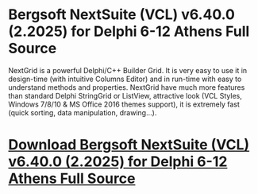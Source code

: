 # Bergsoft NextSuite (VCL) v6.40.0 (2.2025) for Delphi 6-12 Athens Full Source

NextGrid is a powerful Delphi/C++ Builder Grid. It is very easy to use it in design-time (with intuitive Columns Editor) and in run-time with easy to understand methods and properties. NextGrid have much more features than standard Delphi StringGrid or ListView, attractive look (VCL Styles, Windows 7/8/10 & MS Office 2016 themes support), it is extremely fast (quick sorting, data manipulation, drawing...).

# [Download Bergsoft NextSuite (VCL) v6.40.0 (2.2025) for Delphi 6-12 Athens Full Source](https://developer.team/delphi/35338-bergsoft-nextsuite-vcl-v6400-22025-for-delphi-6-12-athens-full-source.html)
